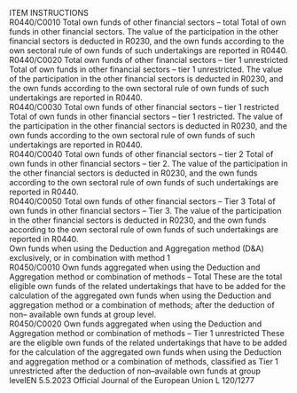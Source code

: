  
ITEM  INSTRUCTIONS  
R0440/C0010  Total own funds of other 
financial sectors – total  Total of own funds in other financial sectors. 
The value of the participation in the other financial sectors is deducted in R0230, 
and the own funds according to the own sectoral rule of own funds of such 
undertakings are reported in R0440.  
R0440/C0020  Total own funds of other 
financial sectors – tier 1 
unrestricted  Total of own funds in other financial sectors – tier 1 unrestricted. 
The value of the participation in the other financial sectors is deducted in R0230, 
and the own funds according to the own sectoral rule of own funds of such 
undertakings are reported in R0440.  
R0440/C0030  Total own funds of other 
financial sectors – tier 1 
restricted  Total of own funds in other financial sectors – tier 1 restricted. 
The value of the participation in the other financial sectors is deducted in R0230, 
and the own funds according to the own sectoral rule of own funds of such 
undertakings are reported in R0440.  
R0440/C0040  Total own funds of other 
financial sectors – tier 2  Total of own funds in other financial sectors – tier 2. 
The value of the participation in the other financial sectors is deducted in R0230, 
and the own funds according to the own sectoral rule of own funds of such 
undertakings are reported in R0440.  
R0440/C0050  Total own funds of other 
financial sectors – Tier 3  Total of own funds in other financial sectors – Tier 3. 
The value of the participation in the other financial sectors is deducted in R0230, 
and the own funds according to the own sectoral rule of own funds of such 
undertakings are reported in R0440.  
Own funds when 
using the 
Deduction and 
Aggregation 
method (D&A) 
exclusively, or in 
combination 
with method 1  
R0450/C0010  Own funds aggregated when 
using the Deduction and 
Aggregation method or 
combination of methods – 
Total  These are the total eligible own funds of the related undertakings that have to be 
added for the calculation of the aggregated own funds when using the Deduction 
and aggregation method or a combination of methods; after the deduction of non– 
available own funds at group level.  
R0450/C0020  Own funds aggregated when 
using the Deduction and 
Aggregation method or 
combination of methods – 
Tier 1 unrestricted  These are the eligible own funds of the related undertakings that have to be added 
for the calculation of the aggregated own funds when using the Deduction and 
aggregation method or a combination of methods, classified as Tier 1 unrestricted 
after the deduction of non–available own funds at group levelEN  5.5.2023 Official Journal of the European Union L 120/1277